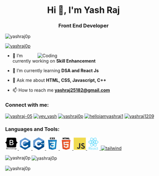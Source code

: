 <h1 align="center">Hi 👋, I'm Yash Raj</h1>
<h3 align="center">Front End Developer</h3>


<p align="left"> <img src="https://komarev.com/ghpvc/?username=yashraj0p&label=Profile%20views&color=0e75b6&style=flat" alt="yashraj0p" /> </p>

<p align="left"> <a href="https://github.com/ryo-ma/github-profile-trophy"><img src="https://github-profile-trophy.vercel.app/?username=yashraj0p" alt="yashraj0p" /></a> </p>

<img align ="right" alt="Coding" width="400" src="https://media2.giphy.com/media/qgQUggAC3Pfv687qPC/giphy.gif?cid=ecf05e47lw907ez0g9qpv1q0c4v28buc4nbisyzu5e4p74y2&ep=v1_gifs_search&rid=giphy.gif&ct=g"/>

- 🔭 I’m currently working on **Skill Enhancement**

- 🌱 I’m currently learning **DSA and React Js**

- 💬 Ask me about **HTML, CSS, Javascript, C++**

- 📫 How to reach me **yashraj25182@gmail.com**

<h3 align="left">Connect with me:</h3>
<p align="left">
<a href="https://linkedin.com/in/yashraj-05" target="blank"><img align="center" src="https://raw.githubusercontent.com/rahuldkjain/github-profile-readme-generator/master/src/images/icons/Social/linked-in-alt.svg" alt="yashraj-05" height="30" width="40" /></a>
<a href="https://instagram.com/yev_yash" target="blank"><img align="center" src="https://raw.githubusercontent.com/rahuldkjain/github-profile-readme-generator/master/src/images/icons/Social/instagram.svg" alt="yev_yash" height="30" width="40" /></a>
<a href="https://www.codechef.com/users/yashraj0p" target="blank"><img align="center" src="https://cdn.jsdelivr.net/npm/simple-icons@3.1.0/icons/codechef.svg" alt="yashraj0p" height="30" width="40" /></a>
<a href="https://www.hackerrank.com/helloiamyashraj1" target="blank"><img align="center" src="https://raw.githubusercontent.com/rahuldkjain/github-profile-readme-generator/master/src/images/icons/Social/hackerrank.svg" alt="helloiamyashraj1" height="30" width="40" /></a>
<a href="https://www.leetcode.com/yashraj1209" target="blank"><img align="center" src="https://raw.githubusercontent.com/rahuldkjain/github-profile-readme-generator/master/src/images/icons/Social/leet-code.svg" alt="yashraj1209" height="30" width="40" /></a>
</p>

<h3 align="left">Languages and Tools:</h3>
<p align="left"> <a href="https://getbootstrap.com" target="_blank" rel="noreferrer"> <img src="https://raw.githubusercontent.com/devicons/devicon/master/icons/bootstrap/bootstrap-plain-wordmark.svg" alt="bootstrap" width="40" height="40"/> </a> <a href="https://www.cprogramming.com/" target="_blank" rel="noreferrer"> <img src="https://raw.githubusercontent.com/devicons/devicon/master/icons/c/c-original.svg" alt="c" width="40" height="40"/> </a> <a href="https://www.w3schools.com/cpp/" target="_blank" rel="noreferrer"> <img src="https://raw.githubusercontent.com/devicons/devicon/master/icons/cplusplus/cplusplus-original.svg" alt="cplusplus" width="40" height="40"/> </a> <a href="https://www.w3schools.com/css/" target="_blank" rel="noreferrer"> <img src="https://raw.githubusercontent.com/devicons/devicon/master/icons/css3/css3-original-wordmark.svg" alt="css3" width="40" height="40"/> </a> <a href="https://www.w3.org/html/" target="_blank" rel="noreferrer"> <img src="https://raw.githubusercontent.com/devicons/devicon/master/icons/html5/html5-original-wordmark.svg" alt="html5" width="40" height="40"/> </a> <a href="https://developer.mozilla.org/en-US/docs/Web/JavaScript" target="_blank" rel="noreferrer"> <img src="https://raw.githubusercontent.com/devicons/devicon/master/icons/javascript/javascript-original.svg" alt="javascript" width="40" height="40"/> </a> <a href="https://reactjs.org/" target="_blank" rel="noreferrer"> <img src="https://raw.githubusercontent.com/devicons/devicon/master/icons/react/react-original-wordmark.svg" alt="react" width="40" height="40"/> </a> <a href="https://tailwindcss.com/" target="_blank" rel="noreferrer"> <img src="https://www.vectorlogo.zone/logos/tailwindcss/tailwindcss-icon.svg" alt="tailwind" width="40" height="40"/> </a> </p>

<p><img align="left" src="https://github-readme-stats.vercel.app/api/top-langs?username=yashraj0p&show_icons=true&locale=en&layout=compact" alt="yashraj0p" /></p>

<p>&nbsp;<img align="center" src="https://github-readme-stats.vercel.app/api?username=yashraj0p&show_icons=true&locale=en" alt="yashraj0p" /></p>

<p><img align="center" src="https://github-readme-streak-stats.herokuapp.com/?user=yashraj0p&" alt="yashraj0p" /></p>
